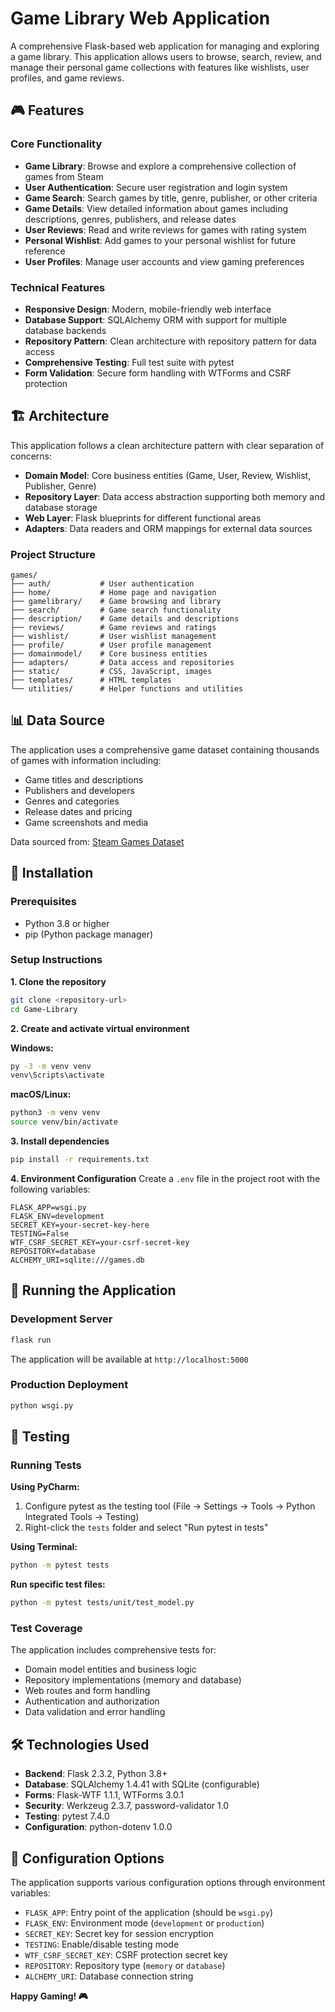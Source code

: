 # Game Library Web Application

A comprehensive Flask-based web application for managing and exploring a game library. This application allows users to browse, search, review, and manage their personal game collections with features like wishlists, user profiles, and game reviews.

## 🎮 Features

### Core Functionality
- **Game Library**: Browse and explore a comprehensive collection of games from Steam
- **User Authentication**: Secure user registration and login system
- **Game Search**: Search games by title, genre, publisher, or other criteria
- **Game Details**: View detailed information about games including descriptions, genres, publishers, and release dates
- **User Reviews**: Read and write reviews for games with rating system
- **Personal Wishlist**: Add games to your personal wishlist for future reference
- **User Profiles**: Manage user accounts and view gaming preferences

### Technical Features
- **Responsive Design**: Modern, mobile-friendly web interface
- **Database Support**: SQLAlchemy ORM with support for multiple database backends
- **Repository Pattern**: Clean architecture with repository pattern for data access
- **Comprehensive Testing**: Full test suite with pytest
- **Form Validation**: Secure form handling with WTForms and CSRF protection

## 🏗️ Architecture

This application follows a clean architecture pattern with clear separation of concerns:

- **Domain Model**: Core business entities (Game, User, Review, Wishlist, Publisher, Genre)
- **Repository Layer**: Data access abstraction supporting both memory and database storage
- **Web Layer**: Flask blueprints for different functional areas
- **Adapters**: Data readers and ORM mappings for external data sources

### Project Structure
```
games/
├── auth/           # User authentication
├── home/           # Home page and navigation
├── gamelibrary/    # Game browsing and library
├── search/         # Game search functionality
├── description/    # Game details and descriptions
├── reviews/        # Game reviews and ratings
├── wishlist/       # User wishlist management
├── profile/        # User profile management
├── domainmodel/    # Core business entities
├── adapters/       # Data access and repositories
├── static/         # CSS, JavaScript, images
├── templates/      # HTML templates
└── utilities/      # Helper functions and utilities
```

## 📊 Data Source

The application uses a comprehensive game dataset containing thousands of games with information including:
- Game titles and descriptions
- Publishers and developers
- Genres and categories
- Release dates and pricing
- Game screenshots and media

Data sourced from: [Steam Games Dataset](https://huggingface.co/datasets/FronkonGames/steam-games-dataset)

## 🚀 Installation

### Prerequisites
- Python 3.8 or higher
- pip (Python package manager)

### Setup Instructions

**1. Clone the repository**
```bash
git clone <repository-url>
cd Game-Library
```

**2. Create and activate virtual environment**

**Windows:**
```bash
py -3 -m venv venv
venv\Scripts\activate
```

**macOS/Linux:**
```bash
python3 -m venv venv
source venv/bin/activate
```

**3. Install dependencies**
```bash
pip install -r requirements.txt
```

**4. Environment Configuration**
Create a `.env` file in the project root with the following variables:
```env
FLASK_APP=wsgi.py
FLASK_ENV=development
SECRET_KEY=your-secret-key-here
TESTING=False
WTF_CSRF_SECRET_KEY=your-csrf-secret-key
REPOSITORY=database
ALCHEMY_URI=sqlite:///games.db
```

## 🎯 Running the Application

### Development Server
```bash
flask run
```

The application will be available at `http://localhost:5000`

### Production Deployment
```bash
python wsgi.py
```

## 🧪 Testing

### Running Tests
**Using PyCharm:**
1. Configure pytest as the testing tool (File → Settings → Tools → Python Integrated Tools → Testing)
2. Right-click the `tests` folder and select "Run pytest in tests"

**Using Terminal:**
```bash
python -m pytest tests
```

**Run specific test files:**
```bash
python -m pytest tests/unit/test_model.py
```

### Test Coverage
The application includes comprehensive tests for:
- Domain model entities and business logic
- Repository implementations (memory and database)
- Web routes and form handling
- Authentication and authorization
- Data validation and error handling

## 🛠️ Technologies Used

- **Backend**: Flask 2.3.2, Python 3.8+
- **Database**: SQLAlchemy 1.4.41 with SQLite (configurable)
- **Forms**: Flask-WTF 1.1.1, WTForms 3.0.1
- **Security**: Werkzeug 2.3.7, password-validator 1.0
- **Testing**: pytest 7.4.0
- **Configuration**: python-dotenv 1.0.0

## 📝 Configuration Options

The application supports various configuration options through environment variables:

- `FLASK_APP`: Entry point of the application (should be `wsgi.py`)
- `FLASK_ENV`: Environment mode (`development` or `production`)
- `SECRET_KEY`: Secret key for session encryption
- `TESTING`: Enable/disable testing mode
- `WTF_CSRF_SECRET_KEY`: CSRF protection secret key
- `REPOSITORY`: Repository type (`memory` or `database`)
- `ALCHEMY_URI`: Database connection string


**Happy Gaming! 🎮**



